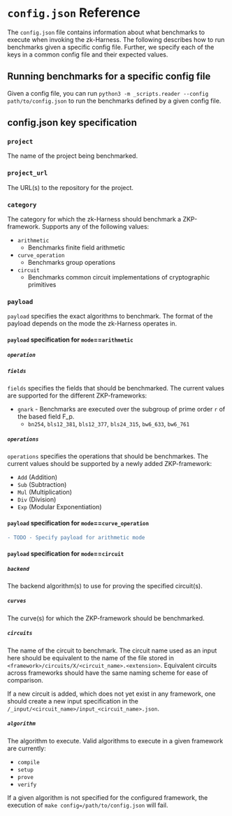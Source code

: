 # ``config.json`` Reference

The ``config.json`` file contains information about what benchmarks to execute when invoking the zk-Harness. The following describes how to run benchmarks given a specific config file. Further, we specify each of the keys in a common config file and their expected values.

## Running benchmarks for a specific config file

Given a config file, you can run ``python3 -m _scripts.reader --config path/to/config.json`` to run the benchmarks defined by a given config file.

## config.json key specification

### ``project``

The name of the project being benchmarked.

### ``project_url``

The URL(s) to the repository for the project.

### ``category``

The category for which the zk-Harness should benchmark a ZKP-framework. Supports any of the following values:

- ``arithmetic``
  - Benchmarks finite field arithmetic
- ``curve_operation``
  - Benchmarks group operations
- ``circuit``
  - Benchmarks common circuit implementations of cryptographic primitives

### ``payload``

``payload`` specifies the exact algorithms to benchmark. The format of the payload depends on the mode the zk-Harness operates in.

#### ``payload`` specification for ``mode``==``arithmetic``

##### ``operation``

##### ``fields``

``fields`` specifies the fields that should be benchmarked. The current values are supported for the different ZKP-frameworks:

- ``gnark`` - Benchmarks are executed over the subgroup of prime order ``r`` of the based field F_p.
  - ``bn254``, ``bls12_381``, ``bls12_377``, ``bls24_315``, ``bw6_633``, ``bw6_761``

##### ``operations``

``operations`` specifies the operations that should be benchmarkes. The current values should be supported by a newly added ZKP-framework:

- ``Add`` (Addition)
- ``Sub`` (Subtraction)
- ``Mul`` (Multiplication)
- ``Div`` (Division)
- ``Exp`` (Modular Exponentiation)


#### ``payload`` specification for ``mode``==``curve_operation``

```diff
- TODO - Specify payload for arithmetic mode
```

#### ``payload`` specification for ``mode``==``circuit``

##### ``backend``

The backend algorithm(s) to use for proving the specified circuit(s).

##### ``curves``

The curve(s) for which the ZKP-framework should be benchmarked.

##### ``circuits``

The name of the circuit to benchmark. The circuit name used as an input here should be equivalent to the name of the file stored in ``<framework>/circuits/X/<circuit_name>.<extension>``.
Equivalent circuits across frameworks should have the same naming scheme for ease of comparison.

If a new circuit is added, which does not yet exist in any framework, one should create a new input specification in the ``/_input/<circuit_name>/input_<circuit_name>.json``.

##### ``algorithm``

The algorithm to execute.
Valid algorithms to execute in a given framework are currently:

- ``compile``
- ``setup``
- ``prove``
- ``verify``

If a given algorithm is not specified for the configured framework, the execution of ``make config=/path/to/config.json`` will fail.

